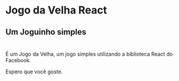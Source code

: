 # Jogo da Velha React

## Um Joguinho simples
#

É um Jogo da Velha, um jogo simples utilizando a biblioteca React do Facebook.

Espero que você goste. 
